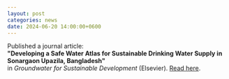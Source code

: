 ```yaml
---
layout: post
categories: news
date: 2024-06-20 14:00:00+0600
---
```


Published a journal article:  
**"Developing a Safe Water Atlas for Sustainable Drinking Water Supply in Sonargaon Upazila, Bangladesh"**  
in *Groundwater for Sustainable Development* (Elsevier). [Read here](https://doi.org/10.1016/j.gsd.2024.101126).
